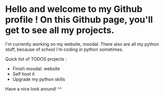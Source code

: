 # Hello and welcome to my Github profile ! On this Github page, you'll get to see all my projects.
I'm currently working on my website, moodal. There also are all my python stuff, because of school i'm coding in python sometimes. 

Quick list of TODOS projects : 

* Finish moodal. website
* Self host it
* Upgrade my python skills

Have a nice look around! ^^ 

<!---
Azuneer/Azuneer is a ✨ special ✨ repository because its `README.md` (this file) appears on your GitHub profile.
You can click the Preview link to take a look at your changes.
--->
